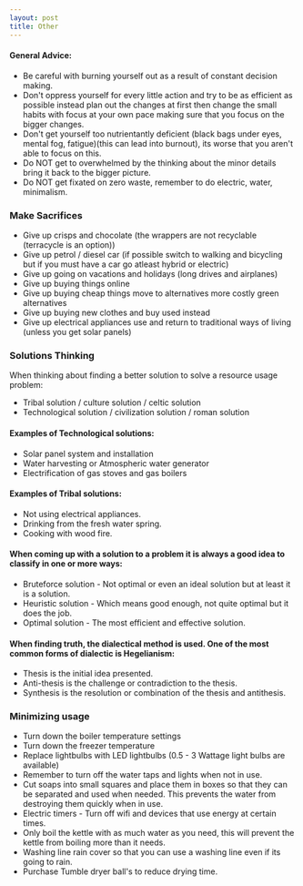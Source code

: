 ```yaml
---
layout: post
title: Other
---
```


#### General Advice:
- Be careful with burning yourself out as a result of constant decision making.
- Don't oppress yourself for every little action and try to be as efficient as possible instead plan out the changes at first then change the small habits with focus at your own pace making sure that you focus on the bigger changes.
- Don't get yourself too nutrientantly deficient (black bags under eyes, mental fog, fatigue)(this can lead into burnout), its worse that you aren't able to focus on this.
- Do NOT get to overwhelmed by the thinking about the minor details bring it back to the bigger picture.
- Do NOT get fixated on zero waste, remember to do electric, water, minimalism.

### Make Sacrifices
- Give up crisps and chocolate (the wrappers are not recyclable (terracycle is an option))
- Give up petrol / diesel car (if possible switch to walking and bicycling  but if you must have a car go atleast hybrid or electric)
- Give up going on vacations and holidays (long drives and airplanes)
- Give up buying things online
- Give up buying cheap things move to alternatives more costly green alternatives
- Give up buying new clothes and buy used instead
- Give up electrical appliances use and return to traditional ways of living (unless you get solar panels)

### Solutions Thinking
When thinking about finding a better solution to solve a resource usage problem:
- Tribal solution / culture solution / celtic solution
- Technological solution / civilization solution / roman solution

#### Examples of Technological solutions:
- Solar panel system and installation
- Water harvesting or Atmospheric water generator
- Electrification of gas stoves and gas boilers

#### Examples of Tribal solutions:
- Not using electrical appliances.
- Drinking from the fresh water spring.
- Cooking with wood fire.

#### When coming up with a solution to a problem it is always a good idea to classify in one or more ways:
- Bruteforce solution - Not optimal or even an ideal solution but at least it is a solution.
- Heuristic solution - Which means good enough, not quite optimal but it does the job.
- Optimal solution - The most efficient and effective solution.

#### When finding truth, the dialectical method is used. One of the most common forms of dialectic is Hegelianism: 
- Thesis is the initial idea presented.
- Anti-thesis is the challenge or contradiction to the thesis.
- Synthesis is the resolution or combination of the thesis and antithesis.

### Minimizing usage
- Turn down the boiler temperature settings
- Turn down the freezer temperature
- Replace lightbulbs with LED lightbulbs (0.5 - 3 Wattage light bulbs are available)
- Remember to turn off the water taps and lights when not in use.
- Cut soaps into small squares and place them in boxes so that they can be separated and used when needed. This prevents the water from destroying them quickly when in use.
- Electric timers - Turn off wifi and devices that use energy at certain times.
- Only boil the kettle with as much water as you need, this will prevent the kettle from boiling more than it needs.
- Washing line rain cover so that you can use a washing line even if its going to rain.
- Purchase Tumble dryer ball's to reduce drying time.
